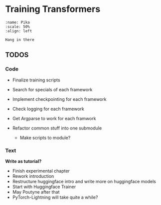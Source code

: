 # Training Transformers

```{figure} ./figures/pika.jpeg
:name: Pika
:scale: 50%
:align: left

Hang in there
```
## TODOS

### Code

* Finalize training scripts
* Search for specials of each framework
* Implement checkpointing for each framework
* Check logging for each framework
* Get Argparse to work for each framwork

* Refactor common stuff into one submodule
    * Make scripts to module?

### Text

__Write as tutorial?__

* Finish experimental chapter
* Rework introduction
* Restructure huggingface intro and write more on huggingface models
* Start with Huggingface Trainer
* May Poutyne after that
* PyTorch-Lightning will take quite a while?
